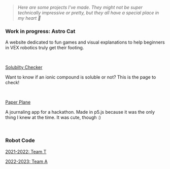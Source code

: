 
> _Here are some projects I've made. They might not be super technically impressive or pretty, but they all have a special place in my heart 💓_

<h3>Work in progress: Astro Cat</h3>

A website dedicated to fun games and visual explanations to help beginners in VEX robotics truly get their footing. 

<br>

[Solubilty Checker](https://sugar0ats.github.io/solubility-rules/)

Want to know if an ionic compound is soluble or not? This is the page to check!

<br>

[Paper Plane](https://sugar0ats.github.io/paperairplane/)

A journaling app for a hackathon. Made in p5.js because it was the only thing I knew at the time. It was cute, though :)

<br>

<h3>Robot Code</h3>

[2021-2022: Team T](https://github.com/green-beann/1868t2021-2022)

[2022-2023: Team A](https://github.com/SpaceCookiesRobotics/1868A)
